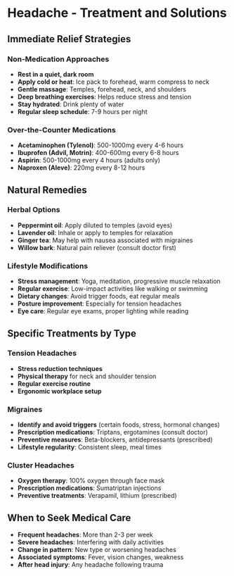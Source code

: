 # Headache - Treatment and Solutions

## Immediate Relief Strategies

### Non-Medication Approaches
- **Rest in a quiet, dark room**
- **Apply cold or heat**: Ice pack to forehead, warm compress to neck
- **Gentle massage**: Temples, forehead, neck, and shoulders
- **Deep breathing exercises**: Helps reduce stress and tension
- **Stay hydrated**: Drink plenty of water
- **Regular sleep schedule**: 7-9 hours per night

### Over-the-Counter Medications
- **Acetaminophen (Tylenol)**: 500-1000mg every 4-6 hours
- **Ibuprofen (Advil, Motrin)**: 400-600mg every 6-8 hours
- **Aspirin**: 500-1000mg every 4 hours (adults only)
- **Naproxen (Aleve)**: 220mg every 8-12 hours

## Natural Remedies

### Herbal Options
- **Peppermint oil**: Apply diluted to temples (avoid eyes)
- **Lavender oil**: Inhale or apply to temples for relaxation
- **Ginger tea**: May help with nausea associated with migraines
- **Willow bark**: Natural pain reliever (consult doctor first)

### Lifestyle Modifications
- **Stress management**: Yoga, meditation, progressive muscle relaxation
- **Regular exercise**: Low-impact activities like walking or swimming
- **Dietary changes**: Avoid trigger foods, eat regular meals
- **Posture improvement**: Especially for tension headaches
- **Eye care**: Regular eye exams, proper lighting while reading

## Specific Treatments by Type

### Tension Headaches
- **Stress reduction techniques**
- **Physical therapy** for neck and shoulder tension
- **Regular exercise routine**
- **Ergonomic workplace setup**

### Migraines
- **Identify and avoid triggers** (certain foods, stress, hormonal changes)
- **Prescription medications**: Triptans, ergotamines (consult doctor)
- **Preventive measures**: Beta-blockers, antidepressants (prescribed)
- **Lifestyle regularity**: Consistent sleep, meal times

### Cluster Headaches
- **Oxygen therapy**: 100% oxygen through face mask
- **Prescription medications**: Sumatriptan injections
- **Preventive treatments**: Verapamil, lithium (prescribed)

## When to Seek Medical Care
- **Frequent headaches**: More than 2-3 per week
- **Severe headaches**: Interfering with daily activities
- **Change in pattern**: New type or worsening headaches
- **Associated symptoms**: Fever, vision changes, weakness
- **After head injury**: Any headache following trauma
